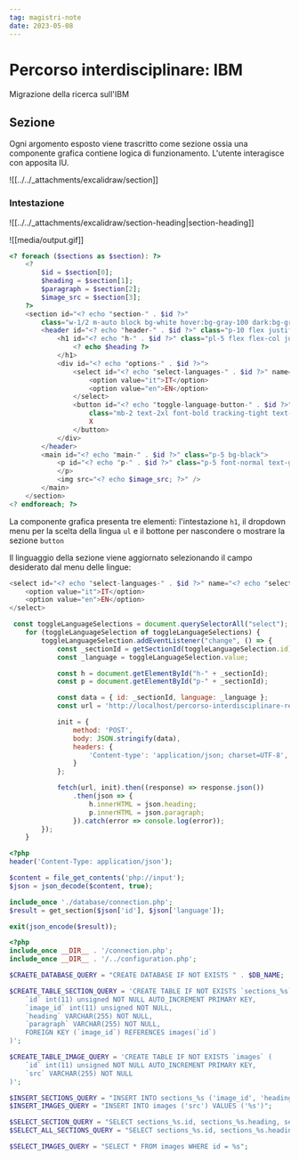 ```yaml
---
tag: magistri-note
date: 2023-05-08
---
```


# Percorso interdisciplinare: IBM

Migrazione della ricerca sull'IBM

## Sezione

Ogni argomento esposto viene trascritto come sezione ossia una componente grafica contiene logica di funzionamento. L'utente interagisce con apposita IU.

![[../../_attachments/excalidraw/section]]

### Intestazione

![[../../_attachments/excalidraw/section-heading|section-heading]]

![[media/output.gif]]
```php
<? foreach ($sections as $section): ?>
    <?
	    $id = $section[0];
	    $heading = $section[1];
	    $paragraph = $section[2];
	    $image_src = $section[3];
    ?>
    <section id="<? echo "section-" . $id ?>"
        class="w-1/2 m-auto block bg-white hover:bg-gray-100 dark:bg-gray-800 dark:border-gray-700 dark:hover:bg-gray-700">
        <header id="<? echo "header-" . $id ?>" class="p-10 flex justify-between content-center">
            <h1 id="<? echo "h-" . $id ?>" class="pl-5 flex flex-col justify-between content-center">
                <? echo $heading ?>
            </h1>
            <div id="<? echo "options-" . $id ?>">
                <select id="<? echo "select-languages-" . $id ?>" name="<? echo "select-" . $id ?>">
                    <option value="it">IT</option>
                    <option value="en">EN</option>
                </select>
                <button id="<? echo "toggle-language-button-" . $id ?>"
                    class="mb-2 text-2xl font-bold tracking-tight text-gray-900 dark:text-white">
                    X
                </button>
            </div>
        </header>
        <main id="<? echo "main-" . $id ?>" class="p-5 bg-black">
            <p id="<? echo "p-" . $id ?>" class="p-5 font-normal text-gray-700 dark:text-white"><? echo $paragraph; ?>
            </p>
            <img src="<? echo $image_src; ?>" />
        </main>
    </section>
<? endforeach; ?>
```

La componente grafica presenta tre elementi: l'intestazione `h1`, il dropdown menu per la scelta della lingua `ul` e il bottone per nascondere o mostrare la sezione `button`

Il linguaggio della sezione viene aggiornato selezionando il campo desiderato dal menu delle lingue:
```php
<select id="<? echo "select-languages-" . $id ?>" name="<? echo "select-" . $id ?>">
	<option value="it">IT</option>
	<option value="en">EN</option>
</select>
```

```js
 const toggleLanguageSelections = document.querySelectorAll("select");
    for (toggleLanguageSelection of toggleLanguageSelections) {
        toggleLanguageSelection.addEventListener("change", () => {
            const _sectionId = getSectionId(toggleLanguageSelection.id);
            const _language = toggleLanguageSelection.value;

            const h = document.getElementById("h-" + _sectionId);
            const p = document.getElementById("p-" + _sectionId);

            const data = { id: _sectionId, language: _language };
            const url = 'http://localhost/percorso-interdisciplinare-refactor/src/action.php';

            init = {
                method: 'POST',
                body: JSON.stringify(data),
                headers: {
                    'Content-type': 'application/json; charset=UTF-8',
                }
            };

            fetch(url, init).then((response) => response.json())
                .then(json => {
                    h.innerHTML = json.heading;
                    p.innerHTML = json.paragraph;
                }).catch(error => console.log(error));
        });
    }
```

```php
<?php
header('Content-Type: application/json');

$content = file_get_contents('php://input');
$json = json_decode($content, true);

include_once './database/connection.php';
$result = get_section($json['id'], $json['language']);

exit(json_encode($result));
```

```php
<?php
include_once __DIR__ . '/connection.php';
include_once __DIR__ . '/../configuration.php';

$CRAETE_DATABASE_QUERY = "CREATE DATABASE IF NOT EXISTS " . $DB_NAME;

$CREATE_TABLE_SECTION_QUERY = 'CREATE TABLE IF NOT EXISTS `sections_%s` (
    `id` int(11) unsigned NOT NULL AUTO_INCREMENT PRIMARY KEY,
    `image_id` int(11) unsigned NOT NULL,
    `heading` VARCHAR(255) NOT NULL,
    `paragraph` VARCHAR(255) NOT NULL,
    FOREIGN KEY (`image_id`) REFERENCES images(`id`)
)';

$CREATE_TABLE_IMAGE_QUERY = 'CREATE TABLE IF NOT EXISTS `images` (
    `id` int(11) unsigned NOT NULL AUTO_INCREMENT PRIMARY KEY,
    `src` VARCHAR(255) NOT NULL
)';

$INSERT_SECTIONS_QUERY = "INSERT INTO sections_%s ('image_id', 'heading', 'paragraph') VALUES ('%s', '%s', '%s')";
$INSERT_IMAGES_QUERY = "INSERT INTO images ('src') VALUES ('%s')";

$SELECT_SECTION_QUERY = "SELECT sections_%s.id, sections_%s.heading, sections_%s.paragraph, images.src FROM sections_%s, images WHERE sections_%s.image_id = images.id AND sections_%s.id = %s";
$SELECT_ALL_SECTIONS_QUERY = "SELECT sections_%s.id, sections_%s.heading, sections_%s.paragraph, images.src FROM sections_%s, images WHERE sections_%s.image_id = images.id";

$SELECT_IMAGES_QUERY = "SELECT * FROM images WHERE id = %s";
```

<!-- 
TODO: change components style 
TODO: fix sections wrong content in db 
TODO: add images to sections
--> 
